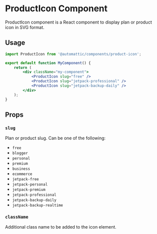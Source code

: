 ProductIcon Component
=============

ProductIcon component is a React component to display plan or product icon in SVG format.

## Usage

```jsx
import ProductIcon from '@automattic/components/product-icon';

export default function MyComponent() {
    return (
        <div className="my-component">
            <ProductIcon slug="free" />
            <ProductIcon slug="jetpack-professional" />
            <ProductIcon slug="jetpack-backup-daily" />
        </div>
    );
}

```

## Props

### `slug`

Plan or product slug. Can be one of the following:

- `free`
- `blogger`
- `personal`
- `premium`
- `business`
- `ecommerce`
- `jetpack-free`
- `jetpack-personal`
- `jetpack-premium`
- `jetpack-professional`
- `jetpack-backup-daily`
- `jetpack-backup-realtime`

### `className`

Additional class name to be added to the icon element.


